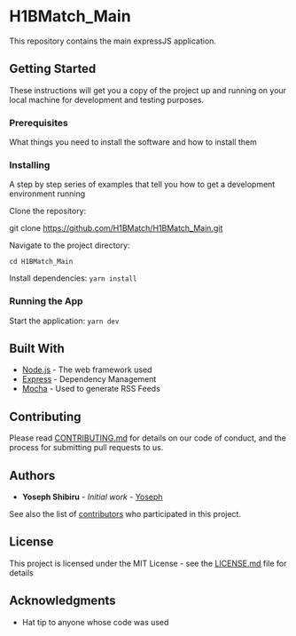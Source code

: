 # H1BMatch_Main
This repository contains the main expressJS application.

## Getting Started

These instructions will get you a copy of the project up and running on your local machine for development and testing purposes.

### Prerequisites

What things you need to install the software and how to install them

### Installing

A step by step series of examples that tell you how to get a development environment running

Clone the repository:

git clone https://github.com/H1BMatch/H1BMatch_Main.git

Navigate to the project directory:

 ```cd H1BMatch_Main```

Install dependencies:
```yarn install```
### Running the App

Start the application:
```yarn dev```

## Built With

* [Node.js](https://nodejs.org/) - The web framework used
* [Express](https://expressjs.com/) - Dependency Management
* [Mocha](https://mochajs.org/) - Used to generate RSS Feeds

## Contributing

Please read [CONTRIBUTING.md](https://gist.github.com/PurpleBooth/b24679402957c63ec426) for details on our code of conduct, and the process for submitting pull requests to us.

## Authors

* **Yoseph Shibiru** - *Initial work* - [Yoseph](https://github.com/redsprites)

See also the list of [contributors](https://github.com/yourname/project/contributors) who participated in this project.

## License

This project is licensed under the MIT License - see the [LICENSE.md](LICENSE.md) file for details

## Acknowledgments

* Hat tip to anyone whose code was used
